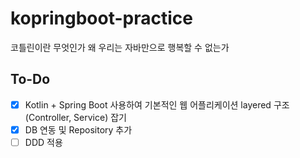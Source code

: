 # kopringboot-practice
코틀린이란 무엇인가 왜 우리는 자바만으로 행복할 수 없는가

## To-Do
- [x] Kotlin + Spring Boot 사용하여 기본적인 웹 어플리케이션 layered 구조(Controller, Service) 잡기
- [x] DB 연동 및 Repository 추가
- [ ] DDD 적용

